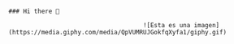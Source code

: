                                                                             ### Hi there 👋

                                         ![Esta es una imagen](https://media.giphy.com/media/QpVUMRUJGokfqXyfa1/giphy.gif)

